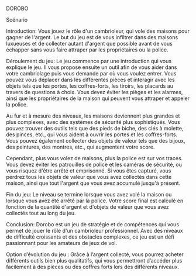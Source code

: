 DOROBO

Scénario

Introduction: 
Vous jouez le rôle d'un cambrioleur, qui vole des maisons pour gagner de l'argent. Le but du jeu est de vous infiltrer dans des maisons luxueuses et de collecter autant d'argent que possible avant de vous échapper sans vous faire attraper par les propriétaires ou la police. 

Déroulement du jeu: 
Le jeu commence par une introduction qui vous explique le jeu. Il vous propose ensuite un outil afin de vous aider dans votre cambriolage puis vous demande par où vous voulez entrer. Vous pouvez vous déplacer dans les différentes pièces et interagir avec les objets tels que les portes, les coffres-forts, les tiroirs, les placards au travers de questions à choix. Vous devez éviter les pièges et les alarmes, ainsi que les propriétaires de la maison qui peuvent vous attraper et appeler la police.

Au fur et à mesure des niveaux, les maisons deviennent plus grandes et plus complexes, avec des systèmes de sécurité plus sophistiqués. Vous pouvez trouver des outils tels que des pieds de biche, des clés à molette, des pinces, etc., qui vous aident à ouvrir les portes et les coffres-forts. Vous pouvez également collecter des objets de valeur tels que des bijoux, des peintures, des montres, etc., qui augmentent votre score. 

Cependant, plus vous volez de maisons, plus la police est sur vos traces. Vous devez éviter les patrouilles de police et les caméras de sécurité, ou vous risquez d'être arrêté et emprisonné. Si vous êtes capturé, vous perdrez tous les objets de valeur que vous avez collectés dans cette maison, ainsi que tout l'argent que vous avez accumulé jusqu'à présent. 

Fin du jeu: 
Le niveau se termine lorsque vous avez volé la maison ou lorsque vous avez été arrêté par la police. Votre score final est calculé en fonction de la quantité d'argent et d'objets de valeur que vous avez collectés tout au long du jeu. 

Conclusion: 
Dorobo est un jeu de stratégie et de compétences qui vous permet de jouer le rôle d'un cambrioleur professionnel. Avec des niveaux de difficulté croissants et des obstacles complexes, ce jeu est un défi passionnant pour les amateurs de jeux de vol.

Option d’évolution du jeu : 
Grâce à l’argent collecté, vous pourrez acheter différents outils bien plus qualitatifs, qui vous permettront d’accéder plus facilement à des pièces ou des coffres forts lors des différents niveaux.

